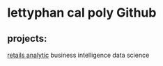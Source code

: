 # lettyphan cal poly Github
## projects:

[retails analytic](https://linkmehere.com)
business intelligence
data science

